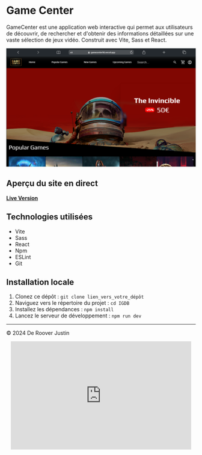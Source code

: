 # Game Center

GameCenter est une application web interactive qui permet aux utilisateurs de découvrir, de rechercher et d'obtenir des informations détaillées sur une vaste sélection de jeux vidéo. Construit avec Vite, Sass et React.

![Nom de l'image](/public/Images/readme/mobile.png)

## Aperçu du site en direct

[**Live Version**](https://gamecenter96.vercel.app/)

## Technologies utilisées

- Vite
- Sass
- React
- Npm
- ESLint
- Git

## Installation locale

1. Clonez ce dépôt : `git clone lien_vers_votre_dépôt`
2. Naviguez vers le répertoire du projet : `cd IGDB`
3. Installez les dépendances : `npm install`
4. Lancez le serveur de développement : `npm run dev`

---

© 2024 De Roover Justin

<div align=center>
    <iframe src="https://giphy.com/embed/POH5k3dYNLrqa7SbVa" width="480" height="288" frameBorder="0" class="giphy-embed" allowFullScreen>
    </iframe>
</div>
